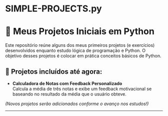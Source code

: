# SIMPLE-PROJECTS.py

# 🎯 Meus Projetos Iniciais em Python

Este repositório reúne alguns dos meus primeiros projetos (e exercícios) desenvolvidos enquanto estudo lógica de programação e Python.
O objetivo desses projetos é colocar em prática conceitos básicos de Python.

## 📌 Projetos incluídos até agora:

- **Calculadora de Notas com Feedback Personalizado**  
  Calcula a média de três notas e exibe um feedback motivacional se baseando no resultado da média que o usuário obteve.


*(Novos projetos serão adicionados conforme o avanço nos estudos!)*

---
